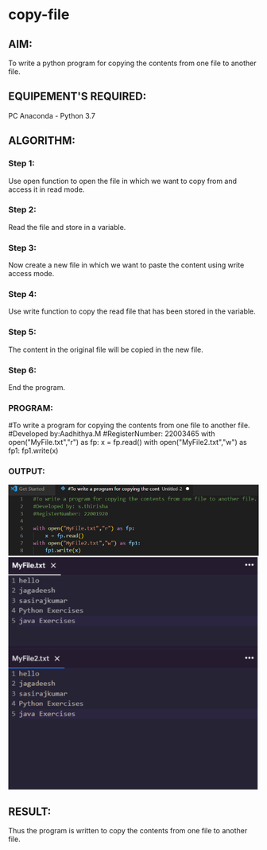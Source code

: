 # copy-file
## AIM:
To write a python program for copying the contents from one file to another file.
## EQUIPEMENT'S REQUIRED: 
PC
Anaconda - Python 3.7
## ALGORITHM: 
### Step 1:
Use open function to open the file in which we want to copy from and access it in read mode.

### Step 2:
Read the file and store in a variable.

### Step 3:
Now create a new file in which we want to paste the content using write access mode.

### Step 4:
Use write function to copy the read file that has been stored in the variable.

### Step 5:
The content in the original file will be copied in the new file.

### Step 6:
End the program.

### PROGRAM:
#To write a program for copying the contents from one file to another file.
#Developed by:Aadhithya.M
#RegisterNumber: 22003465
with open("MyFile.txt","r") as fp:
    x = fp.read()
with open("MyFile2.txt","w") as fp1:
    fp1.write(x)
### OUTPUT:
![output](1.6.png)
![output](1.7.png)


## RESULT:
Thus the program is written to copy the contents from one file to another file.
